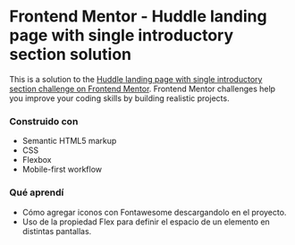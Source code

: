 # Frontend Mentor - Huddle landing page with single introductory section solution

This is a solution to the [Huddle landing page with single introductory section challenge on Frontend Mentor](https://www.frontendmentor.io/challenges/huddle-landing-page-with-a-single-introductory-section-B_2Wvxgi0). Frontend Mentor challenges help you improve your coding skills by building realistic projects.

### Construido con 

- Semantic HTML5 markup
- CSS
- Flexbox
- Mobile-first workflow

### Qué aprendí

- Cómo agregar iconos con Fontawesome descargandolo en el proyecto.
- Uso de la propiedad Flex para definir el espacio de un elemento en distintas pantallas.
